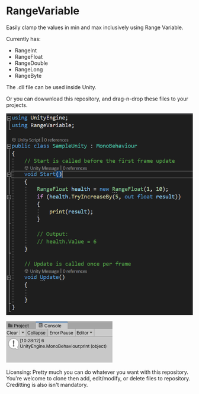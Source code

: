 # RangeVariable
Easily clamp the values in min and max inclusively using Range Variable.

Currently has:
- RangeInt
- RangeFloat
- RangeDouble
- RangeLong
- RangeByte

The .dll file can be used inside Unity.

Or you can dowwnload this repository, and drag-n-drop these files to your projects.

![Unity Sample Script](https://github.com/emmanuel-dev000/Range-Variable/blob/master/Images/Unity%20Sample%20Script.PNG)

![Console Log](https://github.com/emmanuel-dev000/Range-Variable/blob/master/Images/Console%20Log.PNG)

Licensing:
Pretty much you can do whatever you want with this repository.
You're welcome to clone then add, edit/modify, or delete files to repository.
Creditting is also isn't mandatory.
